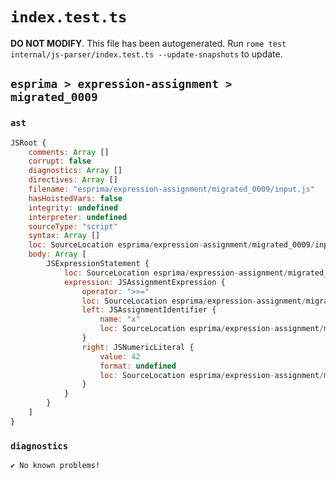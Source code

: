 # `index.test.ts`

**DO NOT MODIFY**. This file has been autogenerated. Run `rome test internal/js-parser/index.test.ts --update-snapshots` to update.

## `esprima > expression-assignment > migrated_0009`

### `ast`

```javascript
JSRoot {
	comments: Array []
	corrupt: false
	diagnostics: Array []
	directives: Array []
	filename: "esprima/expression-assignment/migrated_0009/input.js"
	hasHoistedVars: false
	integrity: undefined
	interpreter: undefined
	sourceType: "script"
	syntax: Array []
	loc: SourceLocation esprima/expression-assignment/migrated_0009/input.js 1:0-2:0
	body: Array [
		JSExpressionStatement {
			loc: SourceLocation esprima/expression-assignment/migrated_0009/input.js 1:0-1:8
			expression: JSAssignmentExpression {
				operator: ">>="
				loc: SourceLocation esprima/expression-assignment/migrated_0009/input.js 1:0-1:8
				left: JSAssignmentIdentifier {
					name: "x"
					loc: SourceLocation esprima/expression-assignment/migrated_0009/input.js 1:0-1:1 (x)
				}
				right: JSNumericLiteral {
					value: 42
					format: undefined
					loc: SourceLocation esprima/expression-assignment/migrated_0009/input.js 1:6-1:8
				}
			}
		}
	]
}
```

### `diagnostics`

```
✔ No known problems!

```
